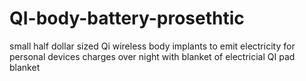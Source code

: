 # QI-body-battery-prosethtic
small half dollar sized  Qi wireless body implants to emit electricity for personal devices charges over night with blanket of electricial QI pad blanket
